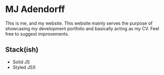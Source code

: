 # MJ Adendorff

This is me, and my website.
This website mainly serves the purpose of showcasing my development portfolio and basically acting as my CV.
Feel free to suggest improvements.

## Stack(ish)

-   Solid JS
-   Styled JSX
